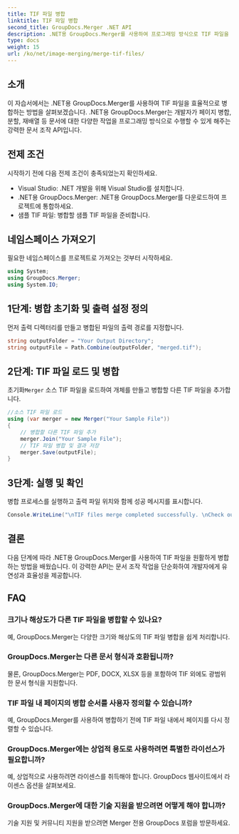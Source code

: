 ```yaml
---
title: TIF 파일 병합
linktitle: TIF 파일 병합
second_title: GroupDocs.Merger .NET API
description: .NET용 GroupDocs.Merger를 사용하여 프로그래밍 방식으로 TIF 파일을 병합하는 방법을 알아보세요. .NET 개발자를 위한 효율적인 문서 조작 API입니다.
type: docs
weight: 15
url: /ko/net/image-merging/merge-tif-files/
---
```

## 소개
이 자습서에서는 .NET용 GroupDocs.Merger를 사용하여 TIF 파일을 효율적으로 병합하는 방법을 살펴보겠습니다. .NET용 GroupDocs.Merger는 개발자가 페이지 병합, 분할, 재배열 등 문서에 대한 다양한 작업을 프로그래밍 방식으로 수행할 수 있게 해주는 강력한 문서 조작 API입니다.
## 전제 조건
시작하기 전에 다음 전제 조건이 충족되었는지 확인하세요.
- Visual Studio: .NET 개발을 위해 Visual Studio를 설치합니다.
- .NET용 GroupDocs.Merger: .NET용 GroupDocs.Merger를 다운로드하여 프로젝트에 통합하세요.
- 샘플 TIF 파일: 병합할 샘플 TIF 파일을 준비합니다.

## 네임스페이스 가져오기
필요한 네임스페이스를 프로젝트로 가져오는 것부터 시작하세요.
```csharp
using System; 
using GroupDocs.Merger;
using System.IO;
```
## 1단계: 병합 초기화 및 출력 설정 정의
먼저 출력 디렉터리를 만들고 병합된 파일의 출력 경로를 지정합니다.
```csharp
string outputFolder = "Your Output Directory";
string outputFile = Path.Combine(outputFolder, "merged.tif");
```
## 2단계: TIF 파일 로드 및 병합
 초기화`Merger` 소스 TIF 파일을 로드하여 개체를 만들고 병합할 다른 TIF 파일을 추가합니다.
```csharp
//소스 TIF 파일 로드
using (var merger = new Merger("Your Sample File"))
{
    // 병합할 다른 TIF 파일 추가
    merger.Join("Your Sample File");
    // TIF 파일 병합 및 결과 저장
    merger.Save(outputFile);
}
```
## 3단계: 실행 및 확인
병합 프로세스를 실행하고 출력 파일 위치와 함께 성공 메시지를 표시합니다.
```csharp
Console.WriteLine("\nTIF files merge completed successfully. \nCheck output in {0}", outputFolder);
```

## 결론
다음 단계에 따라 .NET용 GroupDocs.Merger를 사용하여 TIF 파일을 원활하게 병합하는 방법을 배웠습니다. 이 강력한 API는 문서 조작 작업을 단순화하여 개발자에게 유연성과 효율성을 제공합니다.

## FAQ
### 크기나 해상도가 다른 TIF 파일을 병합할 수 있나요?
예, GroupDocs.Merger는 다양한 크기와 해상도의 TIF 파일 병합을 쉽게 처리합니다.
### GroupDocs.Merger는 다른 문서 형식과 호환됩니까?
물론, GroupDocs.Merger는 PDF, DOCX, XLSX 등을 포함하여 TIF 외에도 광범위한 문서 형식을 지원합니다.
### TIF 파일 내 페이지의 병합 순서를 사용자 정의할 수 있습니까?
예, GroupDocs.Merger를 사용하여 병합하기 전에 TIF 파일 내에서 페이지를 다시 정렬할 수 있습니다.
### GroupDocs.Merger에는 상업적 용도로 사용하려면 특별한 라이선스가 필요합니까?
예, 상업적으로 사용하려면 라이센스를 취득해야 합니다. GroupDocs 웹사이트에서 라이센스 옵션을 살펴보세요.
### GroupDocs.Merger에 대한 기술 지원을 받으려면 어떻게 해야 합니까?
기술 지원 및 커뮤니티 지원을 받으려면 Merger 전용 GroupDocs 포럼을 방문하세요.